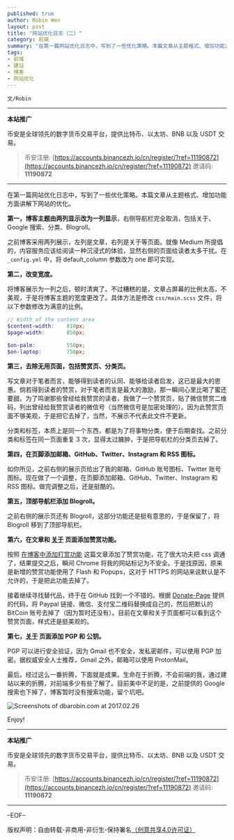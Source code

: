 ```yaml
---
published: true
author: Robin Wen
layout: post
title: "网站优化日志（二）"
category: 前端
summary: "在第一篇网站优化日志中，写到了一些优化策略。本篇文章从主题格式、增加功能方面讲解下网站的优化。第一，博客主题由两列显示改为一列显示，右侧导航栏完全取消，包括关于、Google 搜索、分类、Blogroll。第二，改变宽度。第三，去除无用页面，包括赞赏页、分类页。第四，在页脚添加邮箱、GitHub、Twitter、Instagram 和 RSS 图标。第五，顶部导航栏添加 Blogroll。第六，在文章和关于页面添加赞赏功能。第七，关于页面添加 PGP 和 公钥。最后。经过这么一番折腾，下面就是成果。生命在于折腾，不会前端的我，通过建站以来的折腾，对前端多少有些了解了。目前美中不足的是，之前提供的 Google 搜索也下掉了，博客暂时没有搜索功能，留个坑吧。"
tags:
- 前端
- 建站
- 博客
- 网站优化
---
```


`文/Robin`

***

**本站推广**

币安是全球领先的数字货币交易平台，提供比特币、以太坊、BNB 以及 USDT 交易。

> 币安注册: [https://accounts.binancezh.io/cn/register/?ref=11190872](https://accounts.binancezh.io/cn/register/?ref=11190872)
> 邀请码: **11190872**

***

在第一篇网站优化日志中，写到了一些优化策略。本篇文章从主题格式、增加功能方面讲解下网站的优化。

**第一，博客主题由两列显示改为一列显示**，右侧导航栏完全取消，包括关于、Google 搜索、分类、Blogroll。

之前博客采用两列展示，左列是文章，右列是关于等页面。就像 Medium 所提倡的，内容服务应该给阅读一种沉浸式的体验，显然右侧的页面给读者太多干扰。在 `_config.yml` 中，将 default_column 参数改为 one 即可实现。

**第二，改变宽度。**

将博客展示为一列之后，顿时清爽了。不过糟糕的是，文章占屏幕的比例太高，不美观，于是将博客主题的宽度更改了。具体方法是修改 `css/main.scss` 文件，将以下参数修改为满意的比例。

``` scss
// Width of the content area
$content-width:    810px;
$page-width:       850px;

$on-palm:          550px;
$on-laptop:        750px;
```

**第三，去除无用页面，包括赞赏页、分类页。**

写文章对于笔者而言，能够得到读者的认同、能够给读者启发，这已是最大的恩惠。倘若得到读者的赞赏，对于笔者而言是最大的激励，那一瞬间心里比喝了蜜还要甜。为了鸣谢那些曾经给我赞赏的读者，我做了一个赞赏页，贴了微信赞赏二维码，列出曾经给我赞赏读者的微信号（当然微信号是加密处理的）。因为此赞赏页面不够美观，于是把它去掉了，当然，不展示不代表此文件不更新。

分类和标签，本质上是同一个东西，都是为了将事物分类，便于后期查找。之前分类和标签在同一页面重复 3 次，显得太过臃肿，于是把导航栏的分类页去掉了。

**第四，在页脚添加邮箱、GitHub、Twitter、Instagram 和 RSS 图标。**

如你所见，之前右侧的展示页给出了我的邮箱、GitHub 账号图标、Twitter 账号图标。现在做了一个调整，在页脚添加邮箱、GitHub、Twitter、Instagram 和 RSS 图标。做完调整之后，还是挺酷的。

**第五，顶部导航栏添加 Blogroll。**

之前右侧的展示页还有 Blogroll，这部分功能还是挺有意思的，于是保留了，将 Blogroll 移到了顶部导航栏。

**第六，在文章和 [关于](https://dbarobin.com/about) 页面添加赞赏功能。**

按照 [在博客中添加打赏功能](http://lilian.info/blog/2016/12/AddPayFunction.html) 这篇文章添加了赞赏功能，花了很大功夫把 css 调通了，结果提交之后，瞬间 Chrome 将我的网站标记为不安全。于是找原因，原来是新增的赞赏功能使用了 Flash 和 Popups，这对于 HTTPS 的网站来说默认是不允许的，于是把此功能去掉了。

接着继续寻找替代品，终于在 GitHub 找到一个不错的。根据 [Donate-Page](https://github.com/Kaiyuan/donate-page) 提供的代码，将 Paypal 链接、微信、支付宝二维码替换成自己的，然后把默认的 BitCoin 账号去掉了（因为暂时还没有）。目前在文章和关于页面都可以看到这个赞赏页面，样式还是挺美观的。

**第七，[关于](https://dbarobin.com/about) 页面添加 PGP 和 公钥。**

PGP 可以进行安全验证，因为 Gmail 也不安全，发私密邮件，可以使用 PGP 加密。据权威安全人士推荐，Gmail 之外，邮箱可以使用 ProtonMail。

最后。经过这么一番折腾，下面就是成果。生命在于折腾，不会前端的我，通过建站以来的折腾，对前端多少有些了解了。目前美中不足的是，之前提供的 Google 搜索也下掉了，博客暂时没有搜索功能，留个坑吧。

![Screenshots of dbarobin.com at 2017.02.26](https://dbarobin.com/images/dbarobin.com.screenshots.170226.png)

Enjoy!

***

**本站推广**

币安是全球领先的数字货币交易平台，提供比特币、以太坊、BNB 以及 USDT 交易。

> 币安注册: [https://accounts.binancezh.io/cn/register/?ref=11190872](https://accounts.binancezh.io/cn/register/?ref=11190872)
> 邀请码: **11190872**

***

–EOF–

版权声明：自由转载-非商用-非衍生-保持署名<a href="http://creativecommons.org/licenses/by-nc-nd/4.0/deed.zh" target="_blank">（创意共享4.0许可证）</a>
